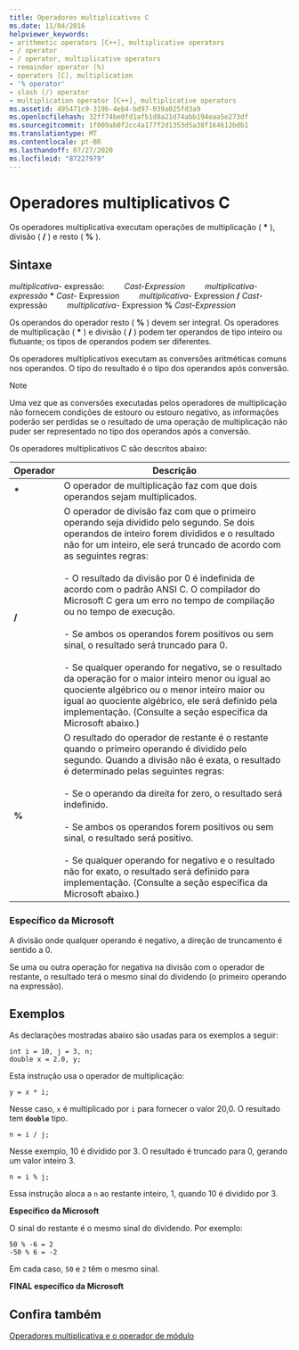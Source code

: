 ```yaml
---
title: Operadores multiplicativos C
ms.date: 11/04/2016
helpviewer_keywords:
- arithmetic operators [C++], multiplicative operators
- / operator
- / operator, multiplicative operators
- remainder operator (%)
- operators [C], multiplication
- '% operator'
- slash (/) operator
- multiplication operator [C++], multiplicative operators
ms.assetid: 495471c9-319b-4eb4-bd97-039a025fd3a9
ms.openlocfilehash: 32ff74be0fd1afb1d8a21d74abb194eaa5e273df
ms.sourcegitcommit: 1f009ab0f2cc4a177f2d1353d5a38f164612bdb1
ms.translationtype: MT
ms.contentlocale: pt-BR
ms.lasthandoff: 07/27/2020
ms.locfileid: "87227979"
---
```

# <a name="c-multiplicative-operators"></a>Operadores multiplicativos C

Os operadores multiplicativa executam operações de multiplicação ( <strong>\*</strong> ), divisão ( **/** ) e resto ( **%** ).

## <a name="syntax"></a>Sintaxe

*multiplicativa-* expressão: &nbsp; &nbsp; &nbsp; &nbsp; *Cast-Expression* &nbsp; &nbsp; &nbsp; &nbsp; *multiplicativa-expressão* <strong>\*</strong> *Cast-* Expression &nbsp; &nbsp; &nbsp; &nbsp; *multiplicativa-* Expression **/** *Cast-* expressão &nbsp; &nbsp; &nbsp; &nbsp; *multiplicativa-* Expression **%** *Cast-Expression*

Os operandos do operador resto ( **%** ) devem ser integral. Os operadores de multiplicação ( <strong>\*</strong> ) e divisão ( **/** ) podem ter operandos de tipo inteiro ou flutuante; os tipos de operandos podem ser diferentes.

Os operadores multiplicativos executam as conversões aritméticas comuns nos operandos. O tipo do resultado é o tipo dos operandos após conversão.

> [!NOTE]
> Uma vez que as conversões executadas pelos operadores de multiplicação não fornecem condições de estouro ou estouro negativo, as informações poderão ser perdidas se o resultado de uma operação de multiplicação não puder ser representado no tipo dos operandos após a conversão.

Os operadores multiplicativos C são descritos abaixo:

|Operador|Descrição|
|--------------|-----------------|
|<strong>\*</strong>|O operador de multiplicação faz com que dois operandos sejam multiplicados.|
|**/**|O operador de divisão faz com que o primeiro operando seja dividido pelo segundo. Se dois operandos de inteiro forem divididos e o resultado não for um inteiro, ele será truncado de acordo com as seguintes regras:<br/><br/>- O resultado da divisão por 0 é indefinida de acordo com o padrão ANSI C. O compilador do Microsoft C gera um erro no tempo de compilação ou no tempo de execução.<br/><br/>- Se ambos os operandos forem positivos ou sem sinal, o resultado será truncado para 0.<br/><br/>- Se qualquer operando for negativo, se o resultado da operação for o maior inteiro menor ou igual ao quociente algébrico ou o menor inteiro maior ou igual ao quociente algébrico, ele será definido pela implementação. (Consulte a seção específica da Microsoft abaixo.)|
|**%**|O resultado do operador de restante é o restante quando o primeiro operando é dividido pelo segundo. Quando a divisão não é exata, o resultado é determinado pelas seguintes regras:<br/><br/>- Se o operando da direita for zero, o resultado será indefinido.<br/><br/>- Se ambos os operandos forem positivos ou sem sinal, o resultado será positivo.<br/><br/>- Se qualquer operando for negativo e o resultado não for exato, o resultado será definido para implementação. (Consulte a seção específica da Microsoft abaixo.)|

### <a name="microsoft-specific"></a>Específico da Microsoft

A divisão onde qualquer operando é negativo, a direção de truncamento é sentido a 0.

Se uma ou outra operação for negativa na divisão com o operador de restante, o resultado terá o mesmo sinal do dividendo (o primeiro operando na expressão).

## <a name="examples"></a>Exemplos

As declarações mostradas abaixo são usadas para os exemplos a seguir:

```
int i = 10, j = 3, n;
double x = 2.0, y;
```

Esta instrução usa o operador de multiplicação:

```
y = x * i;
```

Nesse caso, `x` é multiplicado por `i` para fornecer o valor 20,0. O resultado tem **`double`** tipo.

```
n = i / j;
```

Nesse exemplo, 10 é dividido por 3. O resultado é truncado para 0, gerando um valor inteiro 3.

```
n = i % j;
```

Essa instrução aloca a `n` ao restante inteiro, 1, quando 10 é dividido por 3.

**Específico da Microsoft**

O sinal do restante é o mesmo sinal do dividendo. Por exemplo:

```
50 % -6 = 2
-50 % 6 = -2
```

Em cada caso, `50` e `2` têm o mesmo sinal.

**FINAL específico da Microsoft**

## <a name="see-also"></a>Confira também

[Operadores multiplicativa e o operador de módulo](../cpp/multiplicative-operators-and-the-modulus-operator.md)
